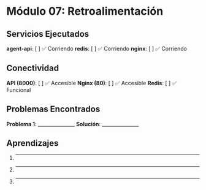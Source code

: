 # Módulo 07: Retroalimentación

## Servicios Ejecutados

**agent-api**: [ ] ✅ Corriendo
**redis**: [ ] ✅ Corriendo
**nginx**: [ ] ✅ Corriendo

## Conectividad

**API (8000)**: [ ] ✅ Accesible
**Nginx (80)**: [ ] ✅ Accesible
**Redis**: [ ] ✅ Funcional

## Problemas Encontrados

**Problema 1**: _______________
**Solución**: _______________

## Aprendizajes

1. _______________
2. _______________
3. _______________
